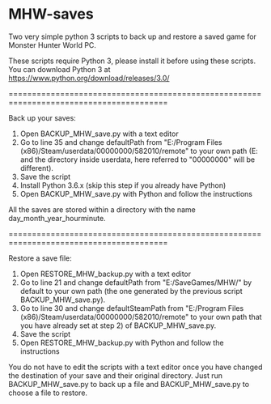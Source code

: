 # MHW-saves
Two very simple python 3 scripts to back up and restore a saved game for Monster Hunter World PC.

These scripts require Python 3, please install it before using these scripts.
You can download Python 3 at https://www.python.org/download/releases/3.0/

========================================================================================

Back up your saves:

1) Open BACKUP_MHW_save.py with a text editor
2) Go to line 35 and change defaultPath from "E:/Program Files (x86)/Steam/userdata/00000000/582010/remote" to your own path (E: and the directory inside userdata, here referred to "00000000" will be different).
3) Save the script
4) Install Python 3.6.x (skip this step if you already have Python)
5) Open BACKUP_MHW_save.py with Python and follow the instructions

All the saves are stored within a directory with the name day_month_year_hourminute.


========================================================================================

Restore a save file:

1) Open RESTORE_MHW_backup.py with a text editor
2) Go to line 21 and change defaultPath from "E:/SaveGames/MHW/" by default to your own path (the one generated by the previous script BACKUP_MHW_save.py).
3) Go to line 30 and change defaultSteamPath from "E:/Program Files (x86)/Steam/userdata/00000000/582010/remote" to your own path that you have already set at step 2) of BACKUP_MHW_save.py.
4) Save the script
5) Open RESTORE_MHW_backup.py with Python and follow the instructions

You do not have to edit the scripts with a text editor once you have changed the destination of your save and their original directory.
Just run BACKUP_MHW_save.py to back up a file and BACKUP_MHW_save.py to choose a file to restore. 

